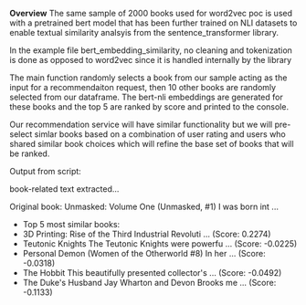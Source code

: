**Overview**
The same sample of 2000 books used for word2vec poc is used with a pretrained bert model that has been further trained on NLI datasets to enable textual similarity analsyis from the sentence_transformer library.

In the example file bert_embedding_similarity, no cleaning and tokenization is done as opposed to word2vec since it is handled internally by the library

The main function randomly selects a book from our sample acting as the input for a recommendaiton request, then 10 other books are randomly selected from our dataframe. The bert-nli embeddings are generated for these books and the top 5 are ranked by score and printed to the console.

Our recommendation service will have similar functionality but we will pre-select simlar books based on a combination of user rating and users who shared similar book choices which will refine the base set of books that will be ranked.

Output from script:

book-related text extracted...


Original book: Unmasked: Volume One (Unmasked, #1) I was born int ...

- Top 5 most similar books:
- 3D Printing: Rise of the Third Industrial Revoluti ...  (Score: 0.2274)
- Teutonic Knights The Teutonic Knights were powerfu ...  (Score: -0.0225)
- Personal Demon (Women of the Otherworld #8) In her ...  (Score: -0.0318)
- The Hobbit This beautifully presented collector's  ...  (Score: -0.0492)
- The Duke's Husband Jay Wharton and Devon Brooks me ...  (Score: -0.1133)
